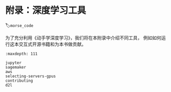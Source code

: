 # 附录：深度学习工具
:label:`morse_code`

为了充分利用《动手学深度学习》，我们将在本附录中介绍不同工具，
例如如何运行这本交互式开源书籍和为本书做贡献。

```toc
:maxdepth: 111

jupyter
sagemaker
aws
selecting-servers-gpus
contributing
d2l
```
